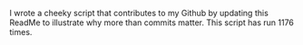 I wrote a cheeky script that contributes to my Github by updating this ReadMe to illustrate why more than commits matter. This script has run 1176 times.